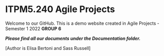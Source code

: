 # ITPM5.240 Agile Projects 


Welcome to our GitHub. This is a demo website created in Agile Projects - Semester 1 2022 **GROUP 6**



***Please find all our documents under the Documentation folder.***



[Author is Elisa Bertoni and Sass Russell]
